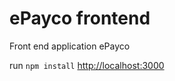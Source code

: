 # ePayco frontend

Front end application ePayco

run `npm install` [http://localhost:3000](http://localhost:3000)
